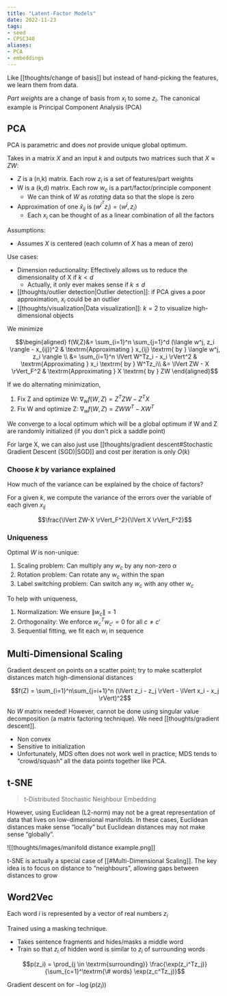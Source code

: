 ```yaml
---
title: "Latent-Factor Models"
date: 2022-11-23
tags:
- seed
- CPSC340
aliases:
- PCA
- embeddings
---
```


Like [[thoughts/change of basis]] but instead of hand-picking the features, we learn them from data.

*Part weights* are a change of basis from $x_i$ to some $z_i$. The canonical example is Principal Component Analysis (PCA)

## PCA
PCA is parametric and does *not* provide unique global optimum. 

Takes in a matrix $X$ and an input $k$ and outputs two matrices such that $X \approx ZW$:
- $Z$ is a (n,k) matrix. Each row $z_i$ is a set of features/part weights
- W is a (k,d) matrix. Each row $w_c$ is a part/factor/principle component
	- We can think of $W$ as *rotating* data so that the slope is zero
- Approximation of one $\hat x_{ij}$ is $(w^{j^T}z_i) = \langle w^j, z_i \rangle$
	- Each $x_i$ can be thought of as a linear combination of all the factors

Assumptions:
- Assumes $X$ is centered (each column of $X$ has a mean of zero)

Use cases:
- Dimension reductionality: Effectively allows us to reduce the dimensionality of X if $k < d$
	- Actually, it only ever makes sense if $k \leq d$
- [[thoughts/outlier detection|Outlier detection]]: if PCA gives a poor approximation, $x_i$ could be an outlier
- [[thoughts/visualization|Data visualization]]: $k=2$ to visualize high-dimensional objects

We minimize

$$\begin{aligned}
f(W,Z)&= \sum_{i=1}^n \sum_{j=1}^d (\langle w^j, z_i \rangle - x_{ij})^2 & \textrm{Approximating } x_{ij} \textrm{ by } \langle w^j, z_i \rangle \\
&= \sum_{i=1}^n \lVert W^Tz_i - x_i \rVert^2 & \textrm{Approximating } x_i \textrm{ by } W^Tz_i\\
&= \lVert ZW - X \rVert_F^2 & \textrm{Approximating } X \textrm{ by } ZW
\end{aligned}$$

If we do alternating minimization,
1. Fix Z and optimize W: $\nabla_wf(W,Z)=Z^TZW-Z^TX$
2. Fix W and optimize Z: $\nabla_wf(W,Z)=ZWW^T-XW^T$

We converge to a local optimum which will be a global optimum if W and Z are randomly initialized (if you don't pick a saddle point)

For large X, we can also just use [[thoughts/gradient descent#Stochastic Gradient Descent (SGD)|SGD]] and cost per iteration is only $O(k)$

### Choose $k$ by variance explained
How much of the variance can be explained by the choice of factors?

For a given $k$, we compute the variance of the errors over the variable of each given $x_{ij}$

$$\frac{\lVert ZW-X \rVert_F^2}{\lVert X \rVert_F^2}$$
### Uniqueness
Optimal $W$ is non-unique:
1. Scaling problem: Can multiply any $w_c$ by any non-zero $\alpha$
2. Rotation problem: Can rotate any $w_c$ within the span
3. Label switching problem: Can switch any $w_c$ with any other $w_c$

To help with uniqueness,
1. Normalization: We ensure $\lVert w_c \rVert = 1$
2. Orthogonality: We enforce $w_c^Tw_{c'}=0$ for all $c \neq c'$
3. Sequential fitting, we fit each $w_i$ in sequence

## Multi-Dimensional Scaling
Gradient descent on points on a scatter point; try to make scatterplot distances match high-dimensional distances

$$f(Z) = \sum_{i=1}^n\sum_{j=i+1}^n (\lVert z_i - z_j \rVert - \lVert x_i - x_j \rVert)^2$$

No $W$ matrix needed! However, cannot be done using singular value decomposition (a matrix factoring technique). We need [[thoughts/gradient descent]].

- Non convex
- Sensitive to initialization
- Unfortunately, MDS often does not work well in practice; MDS tends to “crowd/squash” all the data points together like PCA.

## t-SNE
> t-Distributed Stochastic Neighbour Embedding

However, using Euclidean (L2-norm) may not be a great representation of data that lives on low-dimensional manifolds. In these cases, Euclidean distances make sense “locally” but Euclidean distances may not make sense “globally”.

![[thoughts/images/manifold distance example.png]]

t-SNE is actually a special case of [[#Multi-Dimensional Scaling]]. The key idea is to focus on distance to “neighbours”, allowing gaps between distances to grow

## Word2Vec
Each word $i$ is represented by a vector of real numbers $z_i$

Trained using a masking technique.
- Takes sentence fragments and hides/masks a middle word
- Train so that $z_i$ of hidden word is similar to $z_i$ of surrounding words

$$p(z_i) = \prod_{j \in \textrm{surrounding}} \frac{\exp(z_i^Tz_j)}{\sum_{c=1}^\textrm{\# words} \exp(z_c^Tz_j)}$$

Gradient descent on for $-\log(p(z_i))$